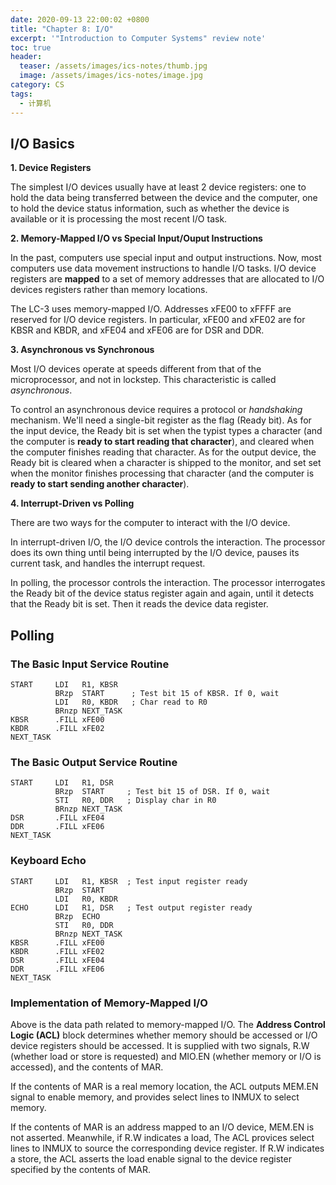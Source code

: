 ```yaml
---
date: 2020-09-13 22:00:02 +0800
title: "Chapter 8: I/O"
excerpt: '"Introduction to Computer Systems" review note'
toc: true
header:
  teaser: /assets/images/ics-notes/thumb.jpg
  image: /assets/images/ics-notes/image.jpg
category: CS
tags:
  - 计算机
---
```


## I/O Basics

**1. Device Registers**

The simplest I/O devices usually have at least 2 device registers: one to hold the data being transferred between the device and the computer, one to hold the device status information, such as whether the device is available or it is processing the most recent I/O task.

**2. Memory-Mapped I/O vs Special Input/Ouput Instructions**

In the past, computers use special input and output instructions. Now, most computers use data movement instructions to handle I/O tasks. I/O device registers are **mapped** to a set of memory addresses that are allocated to I/O devices registers rather than memory locations.

The LC-3 uses memory-mapped I/O. Addresses xFE00 to xFFFF are reserved for I/O device registers. In particular, xFE00 and xFE02 are for KBSR and KBDR, and xFE04 and xFE06 are for DSR and DDR.

**3. Asynchronous vs Synchronous**

Most I/O devices operate at speeds different from that of the microprocessor, and not in lockstep. This characteristic is called *asynchronous*.

To control an asynchronous device requires a protocol or *handshaking* mechanism. We'll need a single-bit register as the flag (Ready bit). As for the input device, the Ready bit is set when the typist types a character (and the computer is **ready to start reading that character**), and cleared when the computer finishes reading that character. As for the output device, the Ready bit is cleared when a character is shipped to the monitor, and set set when the monitor finishes processing that character (and the computer is **ready to start sending another character**).

**4. Interrupt-Driven vs Polling**

There are two ways for the computer to interact with the I/O device.

In interrupt-driven I/O, the I/O device controls the interaction. The processor does its own thing until being interrupted by the I/O device, pauses its current task, and handles the interrupt request.

In polling, the processor controls the interaction. The processor interrogates the Ready bit of the device status register again and again, until it detects that the Ready bit is set. Then it reads the device data register.

## Polling

### The Basic Input Service Routine

```
START     LDI   R1, KBSR
          BRzp  START      ; Test bit 15 of KBSR. If 0, wait
          LDI   R0, KBDR   ; Char read to R0
          BRnzp NEXT_TASK
KBSR      .FILL xFE00
KBDR      .FILL xFE02
NEXT_TASK
```

### The Basic Output Service Routine

```
START     LDI   R1, DSR
          BRzp  START     ; Test bit 15 of DSR. If 0, wait
          STI   R0, DDR   ; Display char in R0
          BRnzp NEXT_TASK
DSR       .FILL xFE04
DDR       .FILL xFE06
NEXT_TASK
```

### Keyboard Echo

```
START     LDI   R1, KBSR  ; Test input register ready
          BRzp  START
          LDI   R0, KBDR
ECHO      LDI   R1, DSR   ; Test output register ready
          BRzp  ECHO
          STI   R0, DDR
          BRnzp NEXT_TASK
KBSR      .FILL xFE00
KBDR      .FILL xFE02
DSR       .FILL xFE04
DDR       .FILL xFE06
NEXT_TASK
```

### Implementation of Memory-Mapped I/O


Above is the data path related to memory-mapped I/O. The **Address Control Logic (ACL)** block determines whether memory should be accessed or I/O device registers should be accessed. It is supplied with two signals, R.W (whether load or store is requested) and MIO.EN (whether memory or I/O is accessed), and the contents of MAR.

If the contents of MAR is a real memory location, the ACL outputs MEM.EN signal to enable memory, and provides select lines to INMUX to select memory.

If the contents of MAR is an address mapped to an I/O device, MEM.EN is not asserted. Meanwhile, if R.W indicates a load, The ACL provices select lines to INMUX to source the corresponding device register. If R.W indicates a store, the ACL asserts the load enable signal to the device register specified by the contents of MAR.

